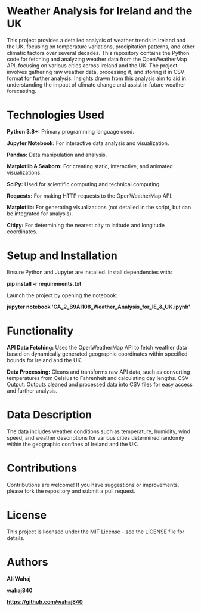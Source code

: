 # Weather Analysis for Ireland and the UK
This project provides a detailed analysis of weather trends in Ireland and the UK, focusing on temperature variations, precipitation patterns, and other climatic factors over several decades. This repository contains the Python code for fetching and analyzing weather data from the OpenWeatherMap API, focusing on various cities across Ireland and the UK. The project involves gathering raw weather data, processing it, and storing it in CSV format for further analysis. Insights drawn from this analysis aim to aid in understanding the impact of climate change and assist in future weather forecasting.

# Technologies Used
**Python 3.8+:** Primary programming language used.

**Jupyter Notebook:** For interactive data analysis and visualization.

**Pandas:** Data manipulation and analysis.

**Matplotlib & Seaborn:** For creating static, interactive, and animated visualizations.

**SciPy:** Used for scientific computing and technical computing.

**Requests:** For making HTTP requests to the OpenWeatherMap API.

**Matplotlib:** For generating visualizations (not detailed in the script, but can be integrated for analysis).

**Citipy:** For determining the nearest city to latitude and longitude coordinates.


# Setup and Installation
Ensure Python and Jupyter are installed. Install dependencies with:

**pip install -r requirements.txt**

Launch the project by opening the notebook:

**jupyter notebook 'CA_2_B9AI108_Weather_Analysis_for_IE_&_UK.ipynb'**

# Functionality
**API Data Fetching:** Uses the OpenWeatherMap API to fetch weather data based on dynamically generated geographic coordinates within specified bounds for Ireland and the UK.

**Data Processing:** Cleans and transforms raw API data, such as converting temperatures from Celsius to Fahrenheit and calculating day lengths.
CSV Output: Outputs cleaned and processed data into CSV files for easy access and further analysis.

# Data Description
The data includes weather conditions such as temperature, humidity, wind speed, and weather descriptions for various cities determined randomly within the geographic confines of Ireland and the UK.

# Contributions
Contributions are welcome! If you have suggestions or improvements, please fork the repository and submit a pull request.

# License
This project is licensed under the MIT License - see the LICENSE file for details.

# Authors
**Ali Wahaj**

**wahaj840**

**https://github.com/wahaj840**


